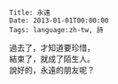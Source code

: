     Title: 永遠
    Date: 2013-01-01T00:00:00
    Tags: language:zh-tw, 詩

過去了，才知道要珍惜，<br>
結束了，就成了陌生人。<br>
說好的，永遠的朋友呢？
